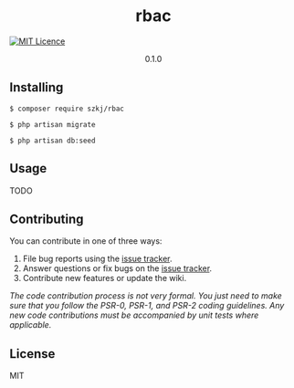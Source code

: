 <h1 align="center"> rbac </h1>

[![MIT Licence](https://badges.frapsoft.com/os/mit/mit.svg?v=103)](https://opensource.org/licenses/mit-license.php)


<p align="center"> 
0.1.0
</p>


## Installing

```shell
$ composer require szkj/rbac

$ php artisan migrate

$ php artisan db:seed
```

## Usage

TODO

## Contributing

You can contribute in one of three ways:

1. File bug reports using the [issue tracker](https://github.com/szkj/rbac/issues).
2. Answer questions or fix bugs on the [issue tracker](https://github.com/szkj/rbac/issues).
3. Contribute new features or update the wiki.

_The code contribution process is not very formal. You just need to make sure that you follow the PSR-0, PSR-1, and PSR-2 coding guidelines. Any new code contributions must be accompanied by unit tests where applicable._

## License

MIT